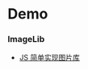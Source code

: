 # Demo

### ImageLib
* [JS 简单实现图片库](https://github.com/itwyhuaing/Web-WYH/tree/master/Demo/ImageLib)
